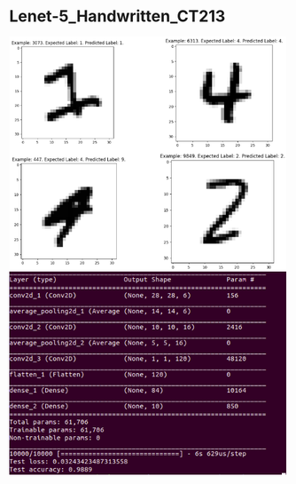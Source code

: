 # Lenet-5_Handwritten_CT213

<img src="image/prediction_1.png" width="500" align="middle">
<br>
<img src="image/prediction_2.png" width="500" align="middle">
<br>
<img src="image/network_architecture.png" width="500" align="middle">
